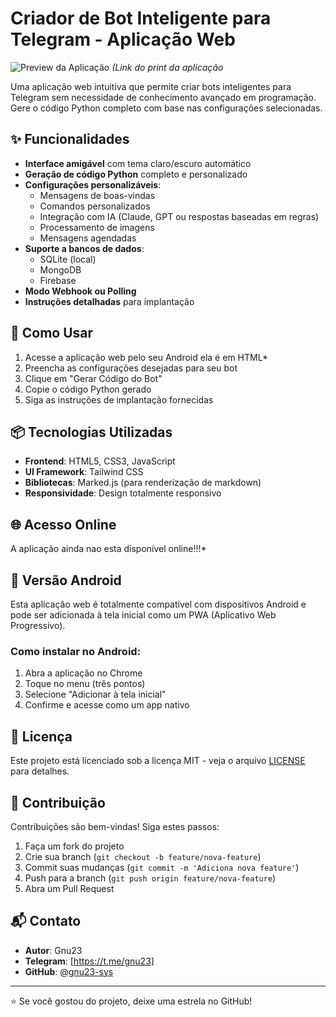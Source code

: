 # Criador de Bot Inteligente para Telegram - Aplicação Web

![Preview da Aplicação](https://i.imgur.com/FqO1ExZ.png) *(Link do print da aplicação*

Uma aplicação web intuitiva que permite criar bots inteligentes para Telegram sem necessidade de conhecimento avançado em programação. Gere o código Python completo com base nas configurações selecionadas.

## ✨ Funcionalidades

- **Interface amigável** com tema claro/escuro automático
- **Geração de código Python** completo e personalizado
- **Configurações personalizáveis**:
  - Mensagens de boas-vindas
  - Comandos personalizados
  - Integração com IA (Claude, GPT ou respostas baseadas em regras)
  - Processamento de imagens
  - Mensagens agendadas
- **Suporte a bancos de dados**:
  - SQLite (local)
  - MongoDB
  - Firebase
- **Modo Webhook ou Polling**
- **Instruções detalhadas** para implantação

## 🚀 Como Usar

1. Acesse a aplicação web pelo seu Android ela é em HTML*
2. Preencha as configurações desejadas para seu bot
3. Clique em "Gerar Código do Bot"
4. Copie o código Python gerado
5. Siga as instruções de implantação fornecidas

## 📦 Tecnologias Utilizadas

- **Frontend**: HTML5, CSS3, JavaScript
- **UI Framework**: Tailwind CSS
- **Bibliotecas**: Marked.js (para renderização de markdown)
- **Responsividade**: Design totalmente responsivo

## 🌐 Acesso Online

A aplicação ainda nao esta disponível online!!!*

## 📱 Versão Android

Esta aplicação web é totalmente compatível com dispositivos Android e pode ser adicionada à tela inicial como um PWA (Aplicativo Web Progressivo).

### Como instalar no Android:
1. Abra a aplicação no Chrome
2. Toque no menu (três pontos)
3. Selecione "Adicionar à tela inicial"
4. Confirme e acesse como um app nativo

## 📄 Licença

Este projeto está licenciado sob a licença MIT - veja o arquivo [LICENSE](LICENSE) para detalhes.

## 🤝 Contribuição

Contribuições são bem-vindas! Siga estes passos:

1. Faça um fork do projeto
2. Crie sua branch (`git checkout -b feature/nova-feature`)
3. Commit suas mudanças (`git commit -m 'Adiciona nova feature'`)
4. Push para a branch (`git push origin feature/nova-feature`)
5. Abra um Pull Request

## 📬 Contato

- **Autor**: Gnu23
- **Telegram**: [https://t.me/gnu23]
- **GitHub**: [@gnu23-sys](https://github.com/gnu23-sys)

---

⭐️ Se você gostou do projeto, deixe uma estrela no GitHub!
